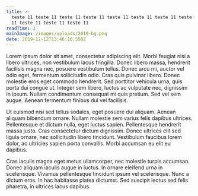 ```yaml
---
title: >-
  teste 11 teste 11 teste 11 teste 11 teste 11 teste 11 teste 11 teste 11 teste
  11 teste 11 teste 11 teste 11 
readTime: 2
mainImage: /images/uploads/2019-bg.png
date: 2019-12-12T13:46:16.550Z
---
```

Lorem ipsum dolor sit amet, consectetur adipiscing elit. Morbi feugiat nisi a libero ultrices, non vestibulum lacus fringilla. Donec libero massa, hendrerit facilisis magna nec, posuere vestibulum tellus. Donec arcu mi, auctor vel odio eget, fermentum sollicitudin odio. Cras quis pulvinar libero. Donec molestie eros eget commodo hendrerit. Sed porttitor vehicula urna, quis porta dui congue ut. Integer sem libero, luctus ac vulputate nec, dignissim in ipsum. Nullam condimentum consequat mi quis pretium. Sed vel sem augue. Aenean fermentum finibus dui vel facilisis.



Ut euismod nisi sed tellus sodales, eget posuere dui aliquam. Aenean aliquam bibendum ornare. Nullam molestie sem varius felis dapibus ultrices. Pellentesque et dictum nulla, eget luctus sapien. Pellentesque hendrerit massa justo. Cras consectetur dictum dignissim. Donec ultrices elit sed ligula ornare, nec sollicitudin libero tincidunt. Vestibulum faucibus lorem dolor, ac ultricies sapien porta convallis. Morbi accumsan eu elit eu dapibus.



Cras iaculis magna eget metus ullamcorper, nec molestie turpis accumsan. Donec aliquam iaculis augue in luctus. In ornare eleifend urna in scelerisque. Vivamus pellentesque tincidunt ipsum vel scelerisque. Nunc a dictum eros. In hac habitasse platea dictumst. Sed suscipit lectus sed felis pharetra, in ultrices lacus dapibus.
